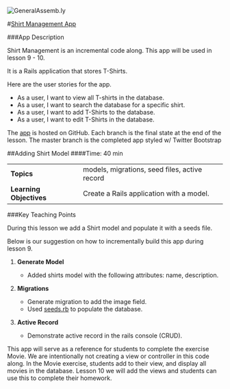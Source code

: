 ![GeneralAssemb.ly](http://studio.generalassemb.ly/GA_Slide_Assets/Code_along_icon_md.png)


#[Shirt Management App](https://github.com/TheBEWDifulPeople/ShirtsAppByLesson/branches)

###App Description
 
Shirt Management is an incremental code along. This app will be used in lesson 9 - 10. 

It is a Rails application that stores T-Shirts. 

Here are the user stories for the app. 

*	As a user, I want to view all T-shirts in the database. 
*	As a user, I want to search the database for a specific shirt.
*	As a user, I want to add T-Shirts to the database.
*	As a user, I want to edit T-Shirts in the database.

The [app](https://github.com/TheBEWDifulPeople/ShirtsAppByLesson/branches) is hosted on GitHub. Each branch is the final state at the end of the 
lesson. The master branch is the completed app styled w/ Twitter Bootstrap


##Adding Shirt Model
####Time: 40 min

| | |
| ------------- |:-------------|
| __Topics__ |models, migrations, seed files, active record| 
| __Learning Objectives__ | Create a Rails application with a model.| 




###Key Teaching Points

During this lesson we add a Shirt model and populate it with a seeds file.

Below is our suggestion on how to incrementally build this app during lesson 9.

1.	__Generate Model__

	*	Added shirts model with the following attributes: name, description.

2.	__Migrations__

	*	Generate migration to add the image field.
	*	Used [seeds.rb](seeds.rb) to populate the database.

3.	__Active Record__

	*	Demonstrate active record in the rails console (CRUD).
		

This app will serve as a reference for students to complete the exercise Movie. We are intentionally not creating a view or controller in this code along. In the Movie exercise, students add to their view, and display all movies in the database. Lesson 10 we will add the views and students can use this to complete their homework.

